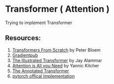 # Transformer ( Attention )
Trying to implement Transformer

## Resources:

1. [Transformers From Scratch](http://peterbloem.nl/blog/transformers) by Peter Bloem
2. [Gradientpub](https://thegradient.pub/transformers-are-graph-neural-networks/)
3. [The Illustrated Transformer](https://jalammar.github.io/illustrated-transformer/) by Jay Alammar
4. [Attention is All you Need](https://www.youtube.com/watch?v=iDulhoQ2pro) by Yannic Kilcher
5. [The Annotated Transformer](https://nlp.seas.harvard.edu/2018/04/03/attention.html)
6. [pytorch offical Implementation](https://github.com/pytorch/pytorch/blob/187e23397c075ec2f6e89ea75d24371e3fbf9efa/torch/nn/modules/transformer.py) 
